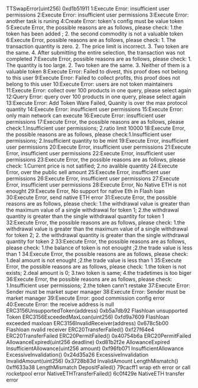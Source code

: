 TTSwapError(uint256) 0xd1b51911 
1:Execute Error: insufficient user permissions
2:Execute Error: insufficient user permissions
3:Execute Error: another task is runing
4:Create Error: token's config must be value token
5:Execute Error, the possible reasons are as follows, please check: 1.the token has been added ; 2. the second commodity is not a valuable token
6:Execute Error, possible reasons are as follows, please check: 1. The transaction quantity is zero. 2. The price limit is incorrect. 3. Two token are the same. 4. After submitting the entire selection, the transaction was not completed
7:Execute Error, possible reasons are as follows, please check: 1. The quantity is too large. 2. Two token are the same. 3. Neither of them is a valuable token
8:Execute Error: Failed to divest, this proof does not belong to this user
9:Execute Error: Failed to collect profits, this proof does not belong to this user
10:Execute Error: users are not token maintainers
11:Execute Error: collect over 100 products in one query, please select again
12:Query Error: query over 100 products in one query, please select again
13:Execute Error: Add Token Ware Failed, Quanity is over the max protocol quantity
14:Execute Error: insufficient user permissions
15:Execute Error: only main network can execute
16:Execute Error: insufficient user permissions
17:Execute Error, the possible reasons are as follows, please check:1.Insufficient user permissions; 2.ratio limit 10000
18:Execute Error, the possible reasons are as follows, please check:1.Insufficient user permissions; 2.Insufficient quantity to be mint
19:Execute Error, insufficient user permissions
20:Execute Error, insufficient user permissions
21:Execute Error, insufficient user permissions
22:Execute Error, insufficient user permissions
23:Execute Error, the possible reasons are as follows, please check: 1.Current price is not satified; 2.no avalible quantity
24:Execute Error, over the public sell amount
25:Execute Error, insufficient user permissions
26:Execute Error, insufficient user permissions
27:Execute Error, insufficient user permissions
28:Execute Error, No Native ETH is not enought
29:Execute Error, No support for native Eth in Flash loan
30:Execute Error, send native ETH error
31:Execute Error, the possible reasons are as follows, please check: 1.the withdrawal value is greater than the maximum value of a single withdrawal for token 1; 2.the withdrawal quantity is greater than the single withdrawal quantity for token 1
32:Execute Error, the possible reasons are as follows, please check: 1.the withdrawal value is greater than the maximum value of a single withdrawal for token 2; 2. the withdrawal quantity is greater than the single withdrawal quantity for token 2
33:Execute Error, the possible reasons are as follows, please check: 1.the balance of token is not enought ;2.the trade value is less than 1
34:Execute Error, the possible reasons are as follows, please check: 1.deal amount  is not enought ;2.the trade value is less than 1
35:Execute Error, the possible reasons are as follows, please check: 1.the token is not exists; 2.deal amount is 0; 3.two token is same; 4.the tradetimes is too biger
36:Execute Error, the possible reasons are as follows, please check: 1.Insufficient user permissions; 2.the token cann't restake
37:Execute Error: Sender must be market super manager
38:Execute Error: Sender must be market manager
39:Execute Error: good commission config error
40:Execute Error: the receive address is null
ERC3156UnsupportedToken(address) 0xb5a7db92 Flashloan unsupported Token
ERC3156ExceededMaxLoan(uint256)  0xfd9a7609 Flashloan exceeded maxloan
ERC3156InvalidReceiver(address) 0x678c5b00 Flashloan nvalid receiver
ERC20TransferFailed() 0xf27f64e4 ERC20TransferFailed
ERC20PermitFailed() 0x40754b6a ERC20PermitFailed
AllowanceExpired(uint256 deadline) 0xd81b2f2e AllowanceExpired
InsufficientAllowance(uint256 amount) 0xf96fb071 InsufficientAllowance
ExcessiveInvalidation() 0x24d35a26 ExcessiveInvalidation
InvalidAmount(uint256)  0x3728b83d InvalidAmount
LengthMismatch() 0xff633a38 LengthMismatch
DepositFailed() 79cacff1 wrap eth error or call rocketpool error 
NativeETHTransferFailed() 6c0f429e NativeETH transfer error